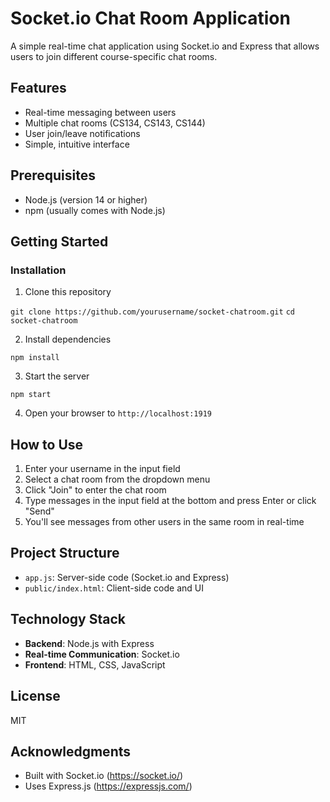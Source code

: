 # Socket.io Chat Room Application

A simple real-time chat application using Socket.io and Express that allows users to join different course-specific chat rooms.

## Features

- Real-time messaging between users
- Multiple chat rooms (CS134, CS143, CS144)
- User join/leave notifications
- Simple, intuitive interface

## Prerequisites

- Node.js (version 14 or higher)
- npm (usually comes with Node.js)

## Getting Started

### Installation

1. Clone this repository

`git clone https://github.com/yourusername/socket-chatroom.git`
`cd socket-chatroom`

2. Install dependencies

`npm install`

3. Start the server

`npm start`

4. Open your browser to `http://localhost:1919`

## How to Use

1. Enter your username in the input field
2. Select a chat room from the dropdown menu
3. Click "Join" to enter the chat room
4. Type messages in the input field at the bottom and press Enter or click "Send"
5. You'll see messages from other users in the same room in real-time

## Project Structure

- `app.js`: Server-side code (Socket.io and Express)
- `public/index.html`: Client-side code and UI

## Technology Stack

- **Backend**: Node.js with Express
- **Real-time Communication**: Socket.io
- **Frontend**: HTML, CSS, JavaScript

## License

MIT

## Acknowledgments

- Built with Socket.io (https://socket.io/)
- Uses Express.js (https://expressjs.com/)
